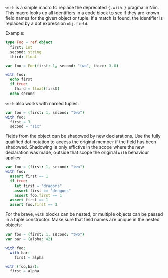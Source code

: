 
`with` is a simple macro to replace the deprecated ``{.with.}`` pragma in Nim.
This macro looks up all identifiers in a code block to see if they are known
field names for the given object or tuple. If a match is found, the identifier
is replaced by a dot expression ``obj.field``.

Example:


```nim
type Foo = ref object
  first: int
  second: string
  third: float

var foo = Foo(first: 1, second: "two", third: 3.0)

with foo:
  echo first
  if true:
    third = float(first)
  echo second
```


``with`` also works with named tuples:

```nim
var foo = (first: 1, second: "two")
with foo:
  first = 3
  second = "six"
```


Fields from the object can be shadowed by new declarations. Use the fully
qualified dot notation to access the original member if the field has been
shadowed. Shadowing is only effictive in the scope where the new declaration
was made, outside that scope the original `with` behaviour applies:

```nim
var foo = (first: 1, second: "two")
with foo:
  assert first == 1
  if true:
    let first = "dragons"
    assert first == "dragons" 
    assert foo.first == 1
  assert first == 1
  assert foo.first == 1
```


For the brave, ``with`` blocks can be nested, or multiple objects can be passed
in a tuple constructor. Make sure that field names are unique in the nested
objects:

```nim
var foo = (first: 1, second: "two")
var bar = (alpha: 42)

with foo:
  with bar:
    first = alpha

with (foo,bar):
  first = alpha
```
